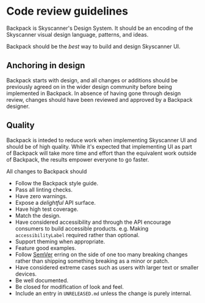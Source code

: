 # Code review guidelines

Backpack is Skyscanner's Design System. It should be an encoding of the Skyscanner visual design language, patterns, and ideas.

Backpack should be the *best* way to build and design Skyscanner UI.

## Anchoring in design

Backpack starts with design, and all changes or additions should be previously agreed on in the wider design community before being implemented in Backpack. In absence of having gone through design review, changes should have been reviewed and approved by a Backpack designer.

## Quality

Backpack is inteded to reduce work when implementing Skyscanner UI and should be of high quality. While it's expected that implementing UI as part of Backpack will take more time and effort than the equivalent work outside of Backpack, the results empower everyone to go faster.

All changes to Backpack should

+ Follow the Backpack style guide.
+ Pass all linting checks.
+ Have zero warnings.
+ Expose a _delightful_ API surface.
+ Have high test coverage.
+ Match the design.
+ Have considered accessibility and through the API encourage consumers to build accessible products. e.g. Making `accessibilityLabel` required rather than optional.
+ Support theming when appropriate.
+ Feature good examples.
+ Follow [SemVer](https://semver.org/) erring on the side of one too many breaking changes rather than shipping something breaking as a minor or patch.
+ Have considered extreme cases such as users with larger text or smaller devices.
+ Be well documented.
+ Be closed for modification of look and feel.
+ Include an entry in `UNRELEASED.md` unless the change is purely internal.
